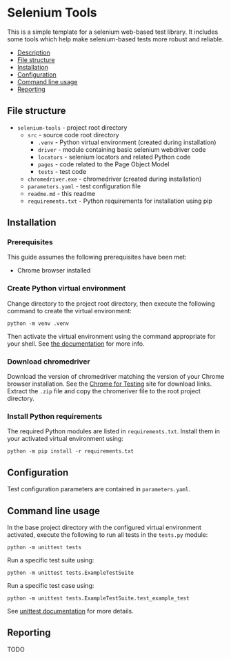 Selenium Tools
==============

This is a simple template for a selenium web-based test library. It includes some tools
which help make selenium-based tests more robust and reliable.

- [Description](#description)
- [File structure](#file-structure)
- [Installation](#installation)
- [Configuration](#configuration)
- [Command line usage](#command-line-usage)
- [Reporting](#reporting)

File structure
--------------

- `selenium-tools` - project root directory
    - `src` - source code root directory
        - `.venv` - Python virtual environment (created during installation)
        - `driver` - module containing basic selenium webdriver code
        - `locators` - selenium locators and related Python code
        - `pages` - code related to the Page Object Model
        - `tests` - test code
    - `chromedriver.exe` - chromedriver (created during installation)
    - `parameters.yaml` - test configuration file
    - `readme.md` - this readme
    - `requirements.txt` - Python requirements for installation using pip

Installation
------------

### Prerequisites

This guide assumes the following prerequisites have been met:

- Chrome browser installed

### Create Python virtual environment

Change directory to the project root directory, then execute the following command to
create the virtual environment:

```shell
python -m venv .venv
```

Then activate the virtual environment using the command appropriate for your shell.
See [the documentation](https://docs.python.org/3/library/venv.html#how-venvs-work) for
more info.

### Download chromedriver

Download the version of chromedriver matching the version of your Chrome browser
installation. See
the [Chrome for Testing](https://googlechromelabs.github.io/chrome-for-testing/) site
for download links. Extract the `.zip` file and copy the chromeriver file to the root
project directory.

### Install Python requirements

The required Python modules are listed in `requirements.txt`. Install them in your
activated virtual environment using:

```shell
python -m pip install -r requirements.txt
```

Configuration
-------------

Test configuration parameters are contained in `parameters.yaml`.

Command line usage
------------------

In the base project directory with the configured virtual environment activated, execute
the following to run all tests in the `tests.py` module:

```shell
python -m unittest tests
```

Run a specific test suite using:

```shell
python -m unittest tests.ExampleTestSuite
```

Run a specific test case using:

```shell
python -m unittest tests.ExampleTestSuite.test_example_test
```

See [unittest documentation](https://docs.python.org/3/library/unittest.html) for more
details.

Reporting
---------

TODO